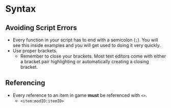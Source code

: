 # Syntax

## Avoiding Script Errors
- Every function in your script has to end with a semicolon (`;`). You will see this inside examples and you will get used to doing it very quickly.
- Use proper brackets.
  - Remember to close your brackets. Most text editors come with either a bracket pair highlighting or automatically creating a closing bracket.

## Referencing
- Every reference to an item in game **must** be referenced with `<>`.
  - `<item:modID:itemID>`
